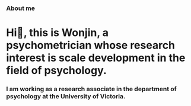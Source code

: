 ### About me

<h1 align = "left">Hi👋, this is Wonjin, a psychometrician whose research interest is scale development in the field of psychology.</h1>
<h3 align = "left">I am working as a research associate in the department of psychology at the University of Victoria.</h3>

<!--
**noahwseo/noahwseo** is a ✨ _special_ ✨ repository because its `README.md` (this file) appears on your GitHub profile.

Here are some ideas to get you started:

- 🔭 I’m currently working on ...
- 🌱 I’m currently learning ...
- 👯 I’m looking to collaborate on ...
- 🤔 I’m looking for help with ...
- 💬 Ask me about ...
- 📫 How to reach me: ...
- 😄 Pronouns: ...
- ⚡ Fun fact: ...
-->
